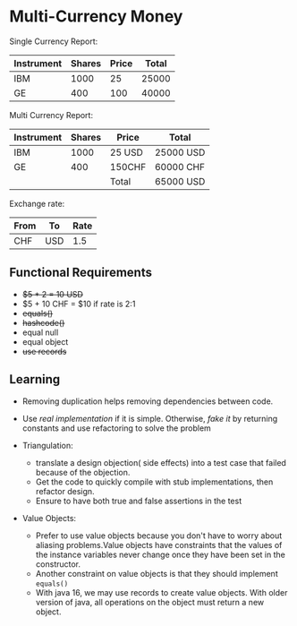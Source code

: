 # Multi-Currency Money

Single Currency Report:

|Instrument|Shares|Price|Total|
|---|---|---|---|
|IBM|1000|25|25000|
|GE|400|100|40000|

Multi Currency Report:

|Instrument|Shares|Price|Total|
|---|---|---|---|
|IBM|1000|25 USD|25000 USD|
|GE|400|150CHF|60000 CHF|
| | |Total|65000 USD|

Exchange rate:

|From|To|Rate|
|---|---|---|
|CHF|USD|1.5|

## Functional Requirements

- ~~$5 * 2 = 10 USD~~
- $5 + 10 CHF = $10 if rate is 2:1
- ~~equals()~~
- ~~hashcode()~~
- equal null
- equal object
- ~~use records~~


## Learning
- Removing duplication helps removing dependencies between code.
- Use _real implementation_ if it is simple. Otherwise, _fake it_ by returning constants and use refactoring to solve
  the problem
- Triangulation:
  - translate a design objection( side effects) into a test case that failed because of the objection.
  - Get the code to quickly compile with stub implementations, then refactor design.
  - Ensure to have both true and false assertions in the test
    
- Value Objects: 
  - Prefer to use value objects because you don't have to worry about aliasing problems.Value objects have
  constraints that the values of the instance variables never change once they have been set in the constructor.
  - Another constraint on value objects is that they should implement `equals()`
  - With java 16, we may use records to create value objects. With older version of java, all operations on the object
  must return a new object.